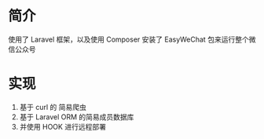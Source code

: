 # 简介
使用了 Laravel 框架，以及使用 Composer 安装了 EasyWeChat 包来运行整个微信公众号
# 实现
1. 基于 curl 的 简易爬虫
2. 基于 Laravel ORM 的简易成员数据库
3. 并使用 HOOK 进行远程部署

